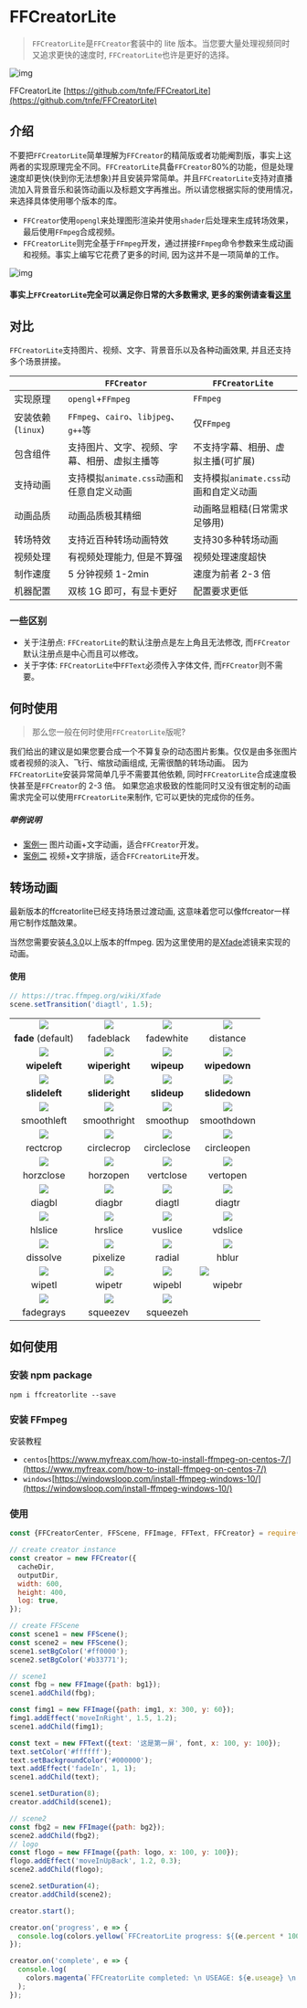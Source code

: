 # FFCreatorLite

> `FFCreatorLite`是`FFCreator`套装中的 lite 版本。当您要大量处理视频同时又追求更快的速度时, `FFCreatorLite`也许是更好的选择。

![img](../_media/logo/logo2.png)

FFCreatorLite [https://github.com/tnfe/FFCreatorLite](https://github.com/tnfe/FFCreatorLite)

## 介绍

不要把`FFCreatorLite`简单理解为`FFCreator`的精简版或者功能阉割版，事实上这两者的实现原理完全不同。`FFCreatorLite`具备`FFCreator`80%的功能，但是处理速度却更快(快到你无法想象)并且安装异常简单。并且`FFCreatorLite`支持对直播流加入背景音乐和装饰动画以及标题文字再推出。所以请您根据实际的使用情况，来选择具体使用哪个版本的库。

- `FFCreator`使用`opengl`来处理图形渲染并使用`shader`后处理来生成转场效果，最后使用`FFmpeg`合成视频。
- `FFCreatorLite`则完全基于`FFmpeg`开发，通过拼接`FFmpeg`命令参数来生成动画和视频。事实上编写它花费了更多的时间, 因为这并不是一项简单的工作。

![img](../_media/imgs/gif/lite1.gif)

#### 事实上`FFCreatorLite`完全可以满足你日常的大多数需求, 更多的案例请查看[这里](demo/lite.md)

## 对比

`FFCreatorLite`支持图片、视频、文字、背景音乐以及各种动画效果, 并且还支持多个场景拼接。

|                   | `FFCreator`                                  | `FFCreatorLite`                       |
| ----------------- | -------------------------------------------- | ------------------------------------- |
| 实现原理          | `opengl`+`FFmpeg`                            | `FFmpeg`                              |
| 安装依赖(`linux`) | `FFmpeg`、`cairo`、`libjpeg`、`g++`等        | 仅`FFmpeg`                            |
| 包含组件          | 支持图片、文字、视频、字幕、相册、虚拟主播等 | 不支持字幕、相册、虚拟主播(可扩展)    |
| 支持动画          | 支持模拟`animate.css`动画和任意自定义动画    | 支持模拟`animate.css`动画和自定义动画 |
| 动画品质          | 动画品质极其精细                             | 动画略显粗糙(日常需求足够用)          |
| 转场特效          | 支持近百种转场动画特效                       | 支持30多种转场动画                        |
| 视频处理          | 有视频处理能力, 但是不算强                   | 视频处理速度超快                      |
| 制作速度          | 5 分钟视频 1-2min                            | 速度为前者 2-3 倍                     |
| 机器配置          | 双核 1G 即可，有显卡更好                     | 配置要求更低                          |

### 一些区别

- 关于注册点: `FFCreatorLite`的默认注册点是左上角且无法修改, 而`FFCreator`默认注册点是中心而且可以修改。
- 关于字体: `FFCreatorLite`中`FFText`必须传入字体文件, 而`FFCreator`则不需要。

## 何时使用

> 那么您一般在何时使用`FFCreatorLite`版呢?

我们给出的建议是如果您要合成一个不算复杂的动态图片影集。仅仅是由多张图片或者视频的淡入、飞行、缩放动画组成, 无需很酷的转场动画。
因为`FFCreatorLite`安装异常简单几乎不需要其他依赖, 同时`FFCreatorLite`合成速度极快甚至是`FFCreator`的 2-3 倍。
如果您追求极致的性能同时又没有很定制的动画需求完全可以使用`FFCreatorLite`来制作, 它可以更快的完成你的任务。

##### 举例说明

- [案例一](https://h5.weishi.qq.com/weishi/feed/747vExjcQ1JuzGKpE) 图片动画+文字动画，适合`FFCreator`开发。
- [案例二](https://h5.weishi.qq.com/weishi/feed/747vExjcQ1JuSxWyE) 视频+文字排版，适合`FFCreatorLite`开发。

## 转场动画

最新版本的ffcreatorlite已经支持场景过渡动画, 这意味着您可以像ffcreator一样用它制作炫酷效果。

当然您需要安装[4.3.0](https://stackoverflow.com/questions/60704545/xfade-filter-not-available-with-ffmpeg)以上版本的ffmpeg. 因为这里使用的是[Xfade](https://trac.ffmpeg.org/wiki/Xfade)滤镜来实现的动画。

#### 使用
```javascript
// https://trac.ffmpeg.org/wiki/Xfade
scene.setTransition('diagtl', 1.5);
```

<table class="wiki">
  <tr>
    <td style="text-align: center">
      <a href="https://github.com/tnfe/FFCreatorLite/blob/master/examples/assets/gif/fade.gif?raw=true" style="padding:0; border:none"
        ><img src="https://github.com/tnfe/FFCreatorLite/blob/master/examples/assets/gif/fade.gif?raw=true"
      /></a>
    </td>
    <td style="text-align: center">
      <a href="https://github.com/tnfe/FFCreatorLite/blob/master/examples/assets/gif/fadeblack.gif?raw=true" style="padding:0; border:none"
        ><img src="https://github.com/tnfe/FFCreatorLite/blob/master/examples/assets/gif/fadeblack.gif?raw=true"
      /></a>
    </td>
    <td style="text-align: center">
      <a href="https://github.com/tnfe/FFCreatorLite/blob/master/examples/assets/gif/fadewhite.gif?raw=true" style="padding:0; border:none"
        ><img src="https://github.com/tnfe/FFCreatorLite/blob/master/examples/assets/gif/fadewhite.gif?raw=true"
      /></a>
    </td>
    <td style="text-align: center">
      <a href="https://github.com/tnfe/FFCreatorLite/blob/master/examples/assets/gif/distance.gif?raw=true" style="padding:0; border:none"
        ><img src="https://github.com/tnfe/FFCreatorLite/blob/master/examples/assets/gif/distance.gif?raw=true"
      /></a>
    </td>
  </tr>
  <tr>
    <td style="text-align: center"><strong>fade</strong> (default)</td>
    <td style="text-align: center">fadeblack</td>
    <td style="text-align: center">fadewhite</td>
    <td style="text-align: center">distance</td>
  </tr>
  <tr>
    <td style="text-align: center">
      <a href="https://github.com/tnfe/FFCreatorLite/blob/master/examples/assets/gif/wipeleft.gif?raw=true" style="padding:0; border:none"
        ><img src="https://github.com/tnfe/FFCreatorLite/blob/master/examples/assets/gif/wipeleft.gif?raw=true"
      /></a>
    </td>
    <td style="text-align: center">
      <a href="https://github.com/tnfe/FFCreatorLite/blob/master/examples/assets/gif/wiperight.gif?raw=true" style="padding:0; border:none"
        ><img src="https://github.com/tnfe/FFCreatorLite/blob/master/examples/assets/gif/wiperight.gif?raw=true"
      /></a>
    </td>
    <td style="text-align: center">
      <a href="https://github.com/tnfe/FFCreatorLite/blob/master/examples/assets/gif/wipeup.gif?raw=true" style="padding:0; border:none"
        ><img src="https://github.com/tnfe/FFCreatorLite/blob/master/examples/assets/gif/wipeup.gif?raw=true"
      /></a>
    </td>
    <td style="text-align: center">
      <a href="https://github.com/tnfe/FFCreatorLite/blob/master/examples/assets/gif/wipedown.gif?raw=true" style="padding:0; border:none"
        ><img src="https://github.com/tnfe/FFCreatorLite/blob/master/examples/assets/gif/wipedown.gif?raw=true"
      /></a>
    </td>
  </tr>
  <tr>
    <td style="text-align: center"><strong>wipeleft</strong></td>
    <td style="text-align: center"><strong>wiperight</strong></td>
    <td style="text-align: center"><strong>wipeup</strong></td>
    <td style="text-align: center"><strong>wipedown</strong></td>
  </tr>
  <tr>
    <td style="text-align: center">
      <a href="https://github.com/tnfe/FFCreatorLite/blob/master/examples/assets/gif/slideleft.gif?raw=true" style="padding:0; border:none"
        ><img src="https://github.com/tnfe/FFCreatorLite/blob/master/examples/assets/gif/slideleft.gif?raw=true"
      /></a>
    </td>
    <td style="text-align: center">
      <a href="https://github.com/tnfe/FFCreatorLite/blob/master/examples/assets/gif/slideright.gif?raw=true" style="padding:0; border:none"
        ><img src="https://github.com/tnfe/FFCreatorLite/blob/master/examples/assets/gif/slideright.gif?raw=true"
      /></a>
    </td>
    <td style="text-align: center">
      <a href="https://github.com/tnfe/FFCreatorLite/blob/master/examples/assets/gif/slideup.gif?raw=true" style="padding:0; border:none"
        ><img src="https://github.com/tnfe/FFCreatorLite/blob/master/examples/assets/gif/slideup.gif?raw=true"
      /></a>
    </td>
    <td style="text-align: center">
      <a href="https://github.com/tnfe/FFCreatorLite/blob/master/examples/assets/gif/slidedown.gif?raw=true" style="padding:0; border:none"
        ><img src="https://github.com/tnfe/FFCreatorLite/blob/master/examples/assets/gif/slidedown.gif?raw=true"
      /></a>
    </td>
  </tr>
  <tr>
    <td style="text-align: center"><strong>slideleft</strong></td>
    <td style="text-align: center"><strong>slideright</strong></td>
    <td style="text-align: center"><strong>slideup</strong></td>
    <td style="text-align: center"><strong>slidedown</strong></td>
  </tr>
  <tr>
    <td style="text-align: center">
      <a href="https://github.com/tnfe/FFCreatorLite/blob/master/examples/assets/gif/smoothleft.gif?raw=true" style="padding:0; border:none"
        ><img src="https://github.com/tnfe/FFCreatorLite/blob/master/examples/assets/gif/smoothleft.gif?raw=true"
      /></a>
    </td>
    <td style="text-align: center">
      <a href="https://github.com/tnfe/FFCreatorLite/blob/master/examples/assets/gif/smoothright.gif?raw=true" style="padding:0; border:none"
        ><img src="https://github.com/tnfe/FFCreatorLite/blob/master/examples/assets/gif/smoothright.gif?raw=true"
      /></a>
    </td>
    <td style="text-align: center">
      <a href="https://github.com/tnfe/FFCreatorLite/blob/master/examples/assets/gif/smoothup.gif?raw=true" style="padding:0; border:none"
        ><img src="https://github.com/tnfe/FFCreatorLite/blob/master/examples/assets/gif/smoothup.gif?raw=true"
      /></a>
    </td>
    <td style="text-align: center">
      <a href="https://github.com/tnfe/FFCreatorLite/blob/master/examples/assets/gif/smoothdown.gif?raw=true" style="padding:0; border:none"
        ><img src="https://github.com/tnfe/FFCreatorLite/blob/master/examples/assets/gif/smoothdown.gif?raw=true"
      /></a>
    </td>
  </tr>
  <tr>
    <td style="text-align: center">smoothleft</td>
    <td style="text-align: center">smoothright</td>
    <td style="text-align: center">smoothup</td>
    <td style="text-align: center">smoothdown</td>
  </tr>
  <tr>
    <td style="text-align: center">
      <a href="https://github.com/tnfe/FFCreatorLite/blob/master/examples/assets/gif/circlecrop.gif?raw=true" style="padding:0; border:none"
        ><img src="https://github.com/tnfe/FFCreatorLite/blob/master/examples/assets/gif/circlecrop.gif?raw=true"
      /></a>
    </td>
    <td style="text-align: center">
      <a href="https://github.com/tnfe/FFCreatorLite/blob/master/examples/assets/gif/rectcrop.gif?raw=true" style="padding:0; border:none"
        ><img src="https://github.com/tnfe/FFCreatorLite/blob/master/examples/assets/gif/rectcrop.gif?raw=true"
      /></a>
    </td>
    <td style="text-align: center">
      <a href="https://github.com/tnfe/FFCreatorLite/blob/master/examples/assets/gif/circleclose.gif?raw=true" style="padding:0; border:none"
        ><img src="https://github.com/tnfe/FFCreatorLite/blob/master/examples/assets/gif/circleclose.gif?raw=true"
      /></a>
    </td>
    <td style="text-align: center">
      <a href="https://github.com/tnfe/FFCreatorLite/blob/master/examples/assets/gif/circleopen.gif?raw=true" style="padding:0; border:none"
        ><img src="https://github.com/tnfe/FFCreatorLite/blob/master/examples/assets/gif/circleopen.gif?raw=true"
      /></a>
    </td>
  </tr>
  <tr>
    <td style="text-align: center">rectcrop</td>
    <td style="text-align: center">circlecrop</td>
    <td style="text-align: center">circleclose</td>
    <td style="text-align: center">circleopen</td>
  </tr>
  <tr>
    <td style="text-align: center">
      <a href="https://github.com/tnfe/FFCreatorLite/blob/master/examples/assets/gif/horzclose.gif?raw=true" style="padding:0; border:none"
        ><img src="https://github.com/tnfe/FFCreatorLite/blob/master/examples/assets/gif/horzclose.gif?raw=true"
      /></a>
    </td>
    <td style="text-align: center">
      <a href="https://github.com/tnfe/FFCreatorLite/blob/master/examples/assets/gif/horzopen.gif?raw=true" style="padding:0; border:none"
        ><img src="https://github.com/tnfe/FFCreatorLite/blob/master/examples/assets/gif/horzopen.gif?raw=true"
      /></a>
    </td>
    <td style="text-align: center">
      <a href="https://github.com/tnfe/FFCreatorLite/blob/master/examples/assets/gif/vertclose.gif?raw=true" style="padding:0; border:none"
        ><img src="https://github.com/tnfe/FFCreatorLite/blob/master/examples/assets/gif/vertclose.gif?raw=true"
      /></a>
    </td>
    <td style="text-align: center">
      <a href="https://github.com/tnfe/FFCreatorLite/blob/master/examples/assets/gif/vertopen.gif?raw=true" style="padding:0; border:none"
        ><img src="https://github.com/tnfe/FFCreatorLite/blob/master/examples/assets/gif/vertopen.gif?raw=true"
      /></a>
    </td>
  </tr>
  <tr>
    <td style="text-align: center">horzclose</td>
    <td style="text-align: center">horzopen</td>
    <td style="text-align: center">vertclose</td>
    <td style="text-align: center">vertopen</td>
  </tr>
  <tr>
    <td style="text-align: center">
      <a href="https://github.com/tnfe/FFCreatorLite/blob/master/examples/assets/gif/diagbl.gif?raw=true" style="padding:0; border:none"
        ><img src="https://github.com/tnfe/FFCreatorLite/blob/master/examples/assets/gif/diagbl.gif?raw=true"
      /></a>
    </td>
    <td style="text-align: center">
      <a href="https://github.com/tnfe/FFCreatorLite/blob/master/examples/assets/gif/diagbr.gif?raw=true" style="padding:0; border:none"
        ><img src="https://github.com/tnfe/FFCreatorLite/blob/master/examples/assets/gif/diagbr.gif?raw=true"
      /></a>
    </td>
    <td style="text-align: center">
      <a href="https://github.com/tnfe/FFCreatorLite/blob/master/examples/assets/gif/diagtl.gif?raw=true" style="padding:0; border:none"
        ><img src="https://github.com/tnfe/FFCreatorLite/blob/master/examples/assets/gif/diagtl.gif?raw=true"
      /></a>
    </td>
    <td style="text-align: center">
      <a href="https://github.com/tnfe/FFCreatorLite/blob/master/examples/assets/gif/diagtr.gif?raw=true" style="padding:0; border:none"
        ><img src="https://github.com/tnfe/FFCreatorLite/blob/master/examples/assets/gif/diagtr.gif?raw=true"
      /></a>
    </td>
  </tr>
  <tr>
    <td style="text-align: center">diagbl</td>
    <td style="text-align: center">diagbr</td>
    <td style="text-align: center">diagtl</td>
    <td style="text-align: center">diagtr</td>
  </tr>
  <tr>
    <td style="text-align: center">
      <a href="https://github.com/tnfe/FFCreatorLite/blob/master/examples/assets/gif/hlslice.gif?raw=true" style="padding:0; border:none"
        ><img src="https://github.com/tnfe/FFCreatorLite/blob/master/examples/assets/gif/hlslice.gif?raw=true"
      /></a>
    </td>
    <td style="text-align: center">
      <a href="https://github.com/tnfe/FFCreatorLite/blob/master/examples/assets/gif/hrslice.gif?raw=true" style="padding:0; border:none"
        ><img src="https://github.com/tnfe/FFCreatorLite/blob/master/examples/assets/gif/hrslice.gif?raw=true"
      /></a>
    </td>
    <td style="text-align: center">
      <a href="https://github.com/tnfe/FFCreatorLite/blob/master/examples/assets/gif/vuslice.gif?raw=true" style="padding:0; border:none"
        ><img src="https://github.com/tnfe/FFCreatorLite/blob/master/examples/assets/gif/vuslice.gif?raw=true"
      /></a>
    </td>
    <td style="text-align: center">
      <a href="https://github.com/tnfe/FFCreatorLite/blob/master/examples/assets/gif/vdslice.gif?raw=true" style="padding:0; border:none"
        ><img src="https://github.com/tnfe/FFCreatorLite/blob/master/examples/assets/gif/vdslice.gif?raw=true"
      /></a>
    </td>
  </tr>
  <tr>
    <td style="text-align: center">hlslice</td>
    <td style="text-align: center">hrslice</td>
    <td style="text-align: center">vuslice</td>
    <td style="text-align: center">vdslice</td>
  </tr>
  <tr>
    <td style="text-align: center">
      <a href="https://github.com/tnfe/FFCreatorLite/blob/master/examples/assets/gif/dissolve.gif?raw=true" style="padding:0; border:none"
        ><img src="https://github.com/tnfe/FFCreatorLite/blob/master/examples/assets/gif/dissolve.gif?raw=true"
      /></a>
    </td>
    <td style="text-align: center">
      <a href="https://github.com/tnfe/FFCreatorLite/blob/master/examples/assets/gif/pixelize.gif?raw=true" style="padding:0; border:none"
        ><img src="https://github.com/tnfe/FFCreatorLite/blob/master/examples/assets/gif/pixelize.gif?raw=true"
      /></a>
    </td>
    <td style="text-align: center">
      <a href="https://github.com/tnfe/FFCreatorLite/blob/master/examples/assets/gif/radial.gif?raw=true" style="padding:0; border:none"
        ><img src="https://github.com/tnfe/FFCreatorLite/blob/master/examples/assets/gif/radial.gif?raw=true"
      /></a>
    </td>
    <td style="text-align: center">
      <a href="https://github.com/tnfe/FFCreatorLite/blob/master/examples/assets/gif/hblur.gif?raw=true" style="padding:0; border:none"
        ><img src="https://github.com/tnfe/FFCreatorLite/blob/master/examples/assets/gif/hblur.gif?raw=true"
      /></a>
    </td>
  </tr>
  <tr>
    <td style="text-align: center">dissolve</td>
    <td style="text-align: center">pixelize</td>
    <td style="text-align: center">radial</td>
    <td style="text-align: center">hblur</td>
  </tr>
  <tr>
    <td style="text-align: center">
      <a href="https://github.com/tnfe/FFCreatorLite/blob/master/examples/assets/gif/wipetl.gif?raw=true" style="padding:0; border:none"
        ><img src="https://github.com/tnfe/FFCreatorLite/blob/master/examples/assets/gif/wipetl.gif?raw=true"
      /></a>
    </td>
    <td style="text-align: center">
      <a href="https://github.com/tnfe/FFCreatorLite/blob/master/examples/assets/gif/wipetr.gif?raw=true" style="padding:0; border:none"
        ><img src="https://github.com/tnfe/FFCreatorLite/blob/master/examples/assets/gif/wipetr.gif?raw=true"
      /></a>
    </td>
    <td style="text-align: center">
      <a href="https://github.com/tnfe/FFCreatorLite/blob/master/examples/assets/gif/wipebl.gif?raw=true" style="padding:0; border:none"
        ><img src="https://github.com/tnfe/FFCreatorLite/blob/master/examples/assets/gif/wipebl.gif?raw=true"
      /></a>
    </td>
    <td>
      <a href="https://github.com/tnfe/FFCreatorLite/blob/master/examples/assets/gif/wipebr.gif?raw=true" style="padding:0; border:none"
        ><img src="https://github.com/tnfe/FFCreatorLite/blob/master/examples/assets/gif/wipebr.gif?raw=true"
      /></a>
    </td>
  </tr>
  <tr>
    <td style="text-align: center">wipetl</td>
    <td style="text-align: center">wipetr</td>
    <td style="text-align: center">wipebl</td>
    <td style="text-align: center">wipebr</td>
  </tr>
  <tr>
    <td style="text-align: center">
      <a href="https://github.com/tnfe/FFCreatorLite/blob/master/examples/assets/gif/fadegrays.gif?raw=true" style="padding:0; border:none"
        ><img src="https://github.com/tnfe/FFCreatorLite/blob/master/examples/assets/gif/fadegrays.gif?raw=true"
      /></a>
    </td>
    <td style="text-align: center">
      <a href="https://github.com/tnfe/FFCreatorLite/blob/master/examples/assets/gif/squeezev.gif?raw=true" style="padding:0; border:none"
        ><img src="https://github.com/tnfe/FFCreatorLite/blob/master/examples/assets/gif/squeezev.gif?raw=true"
      /></a>
    </td>
    <td style="text-align: center">
      <a href="https://github.com/tnfe/FFCreatorLite/blob/master/examples/assets/gif/squeezeh.gif?raw=true" style="padding:0; border:none"
        ><img src="https://github.com/tnfe/FFCreatorLite/blob/master/examples/assets/gif/squeezeh.gif?raw=true"
      /></a>
    </td>
    <td></td>
  </tr>
  <tr>
    <td style="text-align: center">fadegrays</td>
    <td style="text-align: center">squeezev</td>
    <td style="text-align: center">squeezeh</td>
    <td></td>
  </tr>
</table>

## 如何使用

### 安装 npm package

```shell
npm i ffcreatorlite --save
```

### 安装 FFmpeg

安装教程

- `centos`[https://www.myfreax.com/how-to-install-ffmpeg-on-centos-7/](https://www.myfreax.com/how-to-install-ffmpeg-on-centos-7/)
- `windows`[https://windowsloop.com/install-ffmpeg-windows-10/](https://windowsloop.com/install-ffmpeg-windows-10/)

### 使用

```javascript
const {FFCreatorCenter, FFScene, FFImage, FFText, FFCreator} = require('ffcreatorlite');

// create creator instance
const creator = new FFCreator({
  cacheDir,
  outputDir,
  width: 600,
  height: 400,
  log: true,
});

// create FFScene
const scene1 = new FFScene();
const scene2 = new FFScene();
scene1.setBgColor('#ff0000');
scene2.setBgColor('#b33771');

// scene1
const fbg = new FFImage({path: bg1});
scene1.addChild(fbg);

const fimg1 = new FFImage({path: img1, x: 300, y: 60});
fimg1.addEffect('moveInRight', 1.5, 1.2);
scene1.addChild(fimg1);

const text = new FFText({text: '这是第一屏', font, x: 100, y: 100});
text.setColor('#ffffff');
text.setBackgroundColor('#000000');
text.addEffect('fadeIn', 1, 1);
scene1.addChild(text);

scene1.setDuration(8);
creator.addChild(scene1);

// scene2
const fbg2 = new FFImage({path: bg2});
scene2.addChild(fbg2);
// logo
const flogo = new FFImage({path: logo, x: 100, y: 100});
flogo.addEffect('moveInUpBack', 1.2, 0.3);
scene2.addChild(flogo);

scene2.setDuration(4);
creator.addChild(scene2);

creator.start();

creator.on('progress', e => {
  console.log(colors.yellow(`FFCreatorLite progress: ${(e.percent * 100) >> 0}%`));
});

creator.on('complete', e => {
  console.log(
    colors.magenta(`FFCreatorLite completed: \n USEAGE: ${e.useage} \n PATH: ${e.output} `),
  );
});
```
